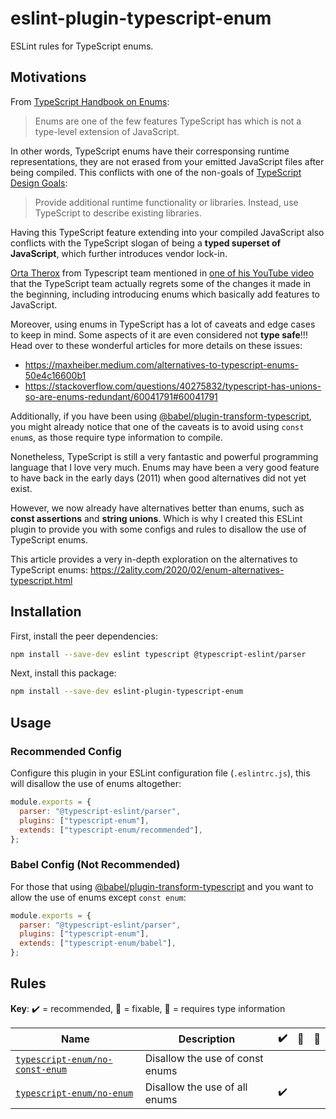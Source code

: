 # eslint-plugin-typescript-enum

ESLint rules for TypeScript enums.

## Motivations

From [TypeScript Handbook on Enums](https://www.typescriptlang.org/docs/handbook/enums.html):

> Enums are one of the few features TypeScript has which is not a type-level extension of JavaScript.

In other words, TypeScript enums have their corresponsing runtime representations, they are not erased from your emitted JavaScript files after being compiled. This conflicts with one of the non-goals of [TypeScript Design Goals](https://github.com/Microsoft/TypeScript/wiki/TypeScript-Design-Goals):

> Provide additional runtime functionality or libraries. Instead, use TypeScript to describe existing libraries.

Having this TypeScript feature extending into your compiled JavaScript also conflicts with the TypeScript slogan of being a **typed superset of JavaScript**, which further introduces vendor lock-in.

[Orta Therox](https://github.com/orta) from Typescript team mentioned in [one of his YouTube video](https://youtu.be/8qm49TyMUPI?t=1240) that the TypeScript team actually regrets some of the changes it made in the beginning, including introducing enums which basically add features to JavaScript.

Moreover, using enums in TypeScript has a lot of caveats and edge cases to keep in mind. Some aspects of it are even considered not **type safe**!!! Head over to these wonderful articles for more details on these issues:

- https://maxheiber.medium.com/alternatives-to-typescript-enums-50e4c16600b1
- https://stackoverflow.com/questions/40275832/typescript-has-unions-so-are-enums-redundant/60041791#60041791

Additionally, if you have been using [@babel/plugin-transform-typescript](https://babeljs.io/docs/en/babel-plugin-transform-typescript.html), you might already notice that one of the caveats is to avoid using `const enum`s, as those require type information to compile.

Nonetheless, TypeScript is still a very fantastic and powerful programming language that I love very much. Enums may have been a very good feature to have back in the early days (2011) when good alternatives did not yet exist.

However, we now already have alternatives better than enums, such as **const assertions** and **string unions**. Which is why I created this ESLint plugin to provide you with some configs and rules to disallow the use of TypeScript enums.

This article provides a very in-depth exploration on the alternatives to TypeScript enums: https://2ality.com/2020/02/enum-alternatives-typescript.html

## Installation

First, install the peer dependencies:

```sh
npm install --save-dev eslint typescript @typescript-eslint/parser
```

Next, install this package:

```sh
npm install --save-dev eslint-plugin-typescript-enum
```

## Usage

### Recommended Config

Configure this plugin in your ESLint configuration file (`.eslintrc.js`), this will disallow the use of enums altogether:

```js
module.exports = {
  parser: "@typescript-eslint/parser",
  plugins: ["typescript-enum"],
  extends: ["typescript-enum/recommended"],
};
```

### Babel Config (Not Recommended)

For those that using [@babel/plugin-transform-typescript](https://babeljs.io/docs/en/babel-plugin-transform-typescript.html) and you want to allow the use of enums except `const enum`:

```js
module.exports = {
  parser: "@typescript-eslint/parser",
  plugins: ["typescript-enum"],
  extends: ["typescript-enum/babel"],
};
```

## Rules

**Key**: :heavy_check_mark: = recommended, :wrench: = fixable, :thought_balloon: = requires type information

| Name                                                           | Description                     | :heavy_check_mark: | :wrench: | :thought_balloon: |
| -------------------------------------------------------------- | ------------------------------- | ------------------ | -------- | ----------------- |
| [`typescript-enum/no-const-enum`](docs/rules/no-const-enum.md) | Disallow the use of const enums |                    |          |                   |
| [`typescript-enum/no-enum`](docs/rules/no-enum.md)             | Disallow the use of all enums   | :heavy_check_mark: |          |                   |
